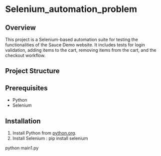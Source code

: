 # Selenium_automation_problem

## Overview
This project is a Selenium-based automation suite for testing the functionalities of the Sauce Demo website. It includes tests for login validation, adding items to the cart, removing items from the cart, and the checkout workflow.

## Project Structure

## Prerequisites
- Python
- Selenium

## Installation
1. Install Python from [python.org](https://www.python.org/).
2. Install Selenium : pip install selenium

<!-- run -->
python main1.py
